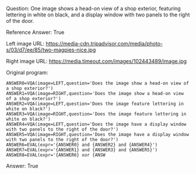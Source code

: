 Question: One image shows a head-on view of a shop exterior, featuring lettering in white on black, and a display window with two panels to the right of the door.

Reference Answer: True

Left image URL: https://media-cdn.tripadvisor.com/media/photo-s/03/d7/ee/85/two-magpies-nice.jpg

Right image URL: https://media.timeout.com/images/102443489/image.jpg

Original program:

```
ANSWER0=VQA(image=LEFT,question='Does the image show a head-on view of a shop exterior?')
ANSWER1=VQA(image=RIGHT,question='Does the image show a head-on view of a shop exterior?')
ANSWER2=VQA(image=LEFT,question='Does the image feature lettering in white on black?')
ANSWER3=VQA(image=RIGHT,question='Does the image feature lettering in white on black?')
ANSWER4=VQA(image=LEFT,question='Does the image have a display window with two panels to the right of the door?')
ANSWER5=VQA(image=RIGHT,question='Does the image have a display window with two panels to the right of the door?')
ANSWER6=EVAL(expr='{ANSWER0} and {ANSWER2} and {ANSWER4}')
ANSWER7=EVAL(expr='{ANSWER1} and {ANSWER3} and {ANSWER5}')
ANSWER8=EVAL(expr='{ANSWER6} xor {ANSW
```
Answer: True


